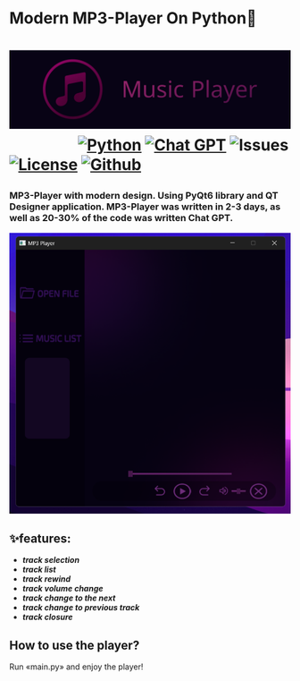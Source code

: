 <h1>‎‎‏Modern MP3-Player On Python🎵<h1>
  
![Logo](https://github.com/AYUHIK264/Modern-MP3-Player/blob/main/source/images/logo.png)
ㅤ
ㅤㅤ
ㅤ
[![Python](https://img.shields.io/badge/Python-3.12.5-3776AB.svg?style=flat&logo=python&logoColor=white)](https://www.python.org/)
[![Chat GPT](https://img.shields.io/badge/chatGPT-74aa9c?logo=openai&logoColor=white)](https://chatgpt.com/)
![Issues](https://img.shields.io/badge/Issues-0_open-green)
[![License](https://img.shields.io/badge/License-MIT-green)](https://opensource.org/license/mit)
[![Github](https://img.shields.io/badge/GitHub-Account-181717.svg?style=flat&logo=github)](https://github.com/ayuhik)

### MP3-Player with modern design. Using PyQt6 library and QT Designer application. MP3-Player was written in 2-3 days, as well as 20-30% of the code was written Chat GPT.


![ScreenShot](https://github.com/AYUHIK264/Modern-MP3-Player/blob/main/source/images/player_screenshot.png)

## ✨features:
- ***track selection***
- ***track list***
- ***track rewind***
- ***track volume change***
- ***track change to the next***
- ***track change to previous track***
- ***track closure***

## How to use the player?
Run «main.py» and enjoy the player!
